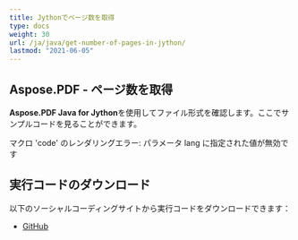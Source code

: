 ```yaml
---
title: Jythonでページ数を取得
type: docs
weight: 30
url: /ja/java/get-number-of-pages-in-jython/
lastmod: "2021-06-05"
---
```


## Aspose.PDF - ページ数を取得

**Aspose.PDF Java for Jython**を使用してファイル形式を確認します。ここでサンプルコードを見ることができます。

マクロ 'code' のレンダリングエラー: パラメータ lang に指定された値が無効です

## 実行コードのダウンロード

以下のソーシャルコーディングサイトから実行コードをダウンロードできます：

- [GitHub](https://github.com/aspose-pdf/Aspose.PDF-for-Java/releases)